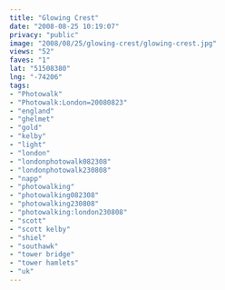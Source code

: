 ```yaml
---
title: "Glowing Crest"
date: "2008-08-25 10:19:07"
privacy: "public"
image: "2008/08/25/glowing-crest/glowing-crest.jpg"
views: "52"
faves: "1"
lat: "51508380"
lng: "-74206"
tags:
- "Photowalk"
- "Photowalk:London=20080823"
- "england"
- "ghelmet"
- "gold"
- "kelby"
- "light"
- "london"
- "londonphotowalk082308"
- "londonphotowalk230808"
- "napp"
- "photowalking"
- "photowalking082308"
- "photowalking230808"
- "photowalking:london230808"
- "scott"
- "scott kelby"
- "shiel"
- "southawk"
- "tower bridge"
- "tower hamlets"
- "uk"
---
```

<a href="/photos/2008/08/25/glowing-crest"></a>
